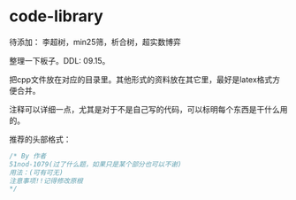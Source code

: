 # code-library

待添加：
李超树，min25筛，析合树，超实数博弈

整理一下板子。DDL: 09.15。

把cpp文件放在对应的目录里。其他形式的资料放在其它里，最好是latex格式方便合并。

注释可以详细一点，尤其是对于不是自己写的代码，可以标明每个东西是干什么用的。

推荐的头部格式：
```c++
/* By 作者
51nod-1079(过了什么题，如果只是某个部分也可以不谢)
用法：(可有可无)
注意事项!!记得修改原根
*/
```
